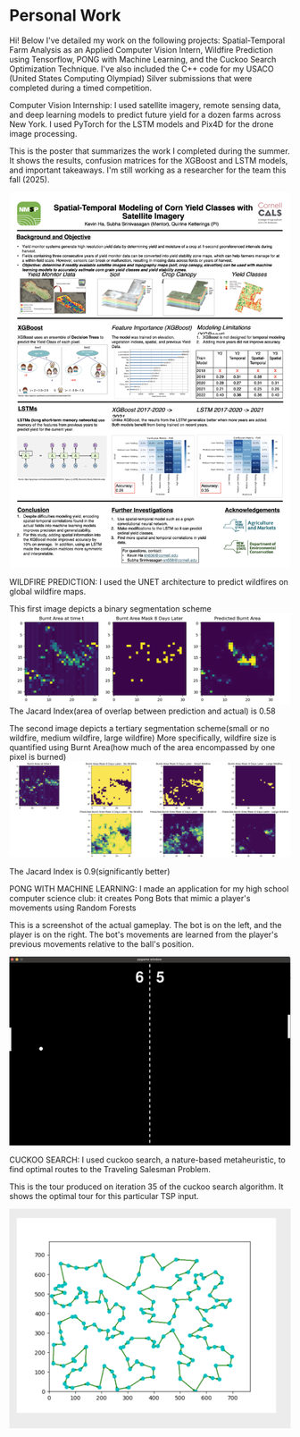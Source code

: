 # Personal Work
Hi! Below I've detailed my work on the following projects: Spatial-Temporal Farm Analysis as an Applied Computer Vision Intern, Wildfire Prediction using Tensorflow, PONG with Machine Learning, and the Cuckoo Search Optimization Technique. I've also included the C++ code for my USACO (United States Computing Olympiad) Silver submissions that were completed during a timed competition.

Computer Vision Internship:
I used satellite imagery, remote sensing data, and deep learning models to predict future yield for a dozen farms across New York. I used PyTorch for the LSTM models and Pix4D for the drone image processing.

<be>
This is the poster that summarizes the work I completed during the summer. It shows the results, confusion matrices for the XGBoost and LSTM models, and important takeaways. I'm still working as a researcher for the team this fall (2025). 
  
![Alt text](https://github.com/kevhainfo/PersonalWork/blob/1021440f9b41ee8a328d34b865dad4a8b39dbdb2/Computer_Vision_Internship/POSTER_REVISION.001.jpeg)


WILDFIRE PREDICTION:
I used the UNET architecture to predict wildfires on global wildfire maps.

This first image depicts a binary segmentation scheme
![Alt text](https://github.com/kevhainfo/PersonalWork/blob/76abd92ea668cf097ea97f50b65b146cacdf0ba4/wildfire/prediction.png)
The Jacard Index(area of overlap between prediction and actual) is 0.58

The second image depicts a tertiary segmentation scheme(small or no wildfire, medium wildfire, large wildfire)
More specifically, wildfire size is quantified using Burnt Area(how much of the area encompassed by one pixel is burned)
![Alt text](https://github.com/kevhainfo/PersonalWork/blob/8ac2ec13363c473065d1ca1fdea6e1c29415972f/wildfire/Screen%20Shot%202023-07-08%20at%208.31.06%20PM.png)

The Jacard Index is 0.9(significantly better)

<be>

  
PONG WITH MACHINE LEARNING:
I made an application for my high school computer science club: it creates Pong Bots that mimic a player's movements using Random Forests

<be>
This is a screenshot of the actual gameplay. The bot is on the left, and the player is on the right. The bot's movements are learned from the player's previous movements relative to the ball's position.

![Alt text](https://github.com/kevhainfo/PersonalWork/blob/8e0203f04c79580fcb30660c3f3aba4673db8f47/PongWithMachineLearning/pong.png)


CUCKOO SEARCH:
I used cuckoo search, a nature-based metaheuristic, to find optimal routes to the Traveling Salesman Problem.

<be>
This is the tour produced on iteration 35 of the cuckoo search algorithm. It shows the optimal tour for this particular TSP input.
  
![Alt text](https://github.com/kevhainfo/PersonalWork/blob/bc6c749ca5a84458d2faa1d4cbbee0eeed18d7c5/cuckooSearch/cuckooSearch.png)



